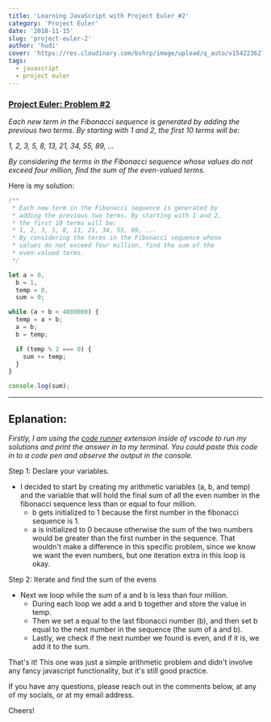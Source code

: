 ```yaml
---
title: 'Learning JavaScript with Project Euler #2'
category: 'Project Euler'
date: '2018-11-15'
slug: 'project-euler-2'
author: 'hudi'
cover: 'https://res.cloudinary.com/bshrp/image/upload/q_auto/v1542236270/bookcase-books-bookshelf-1370295_1.jpg'
tags:
  - javascript
  - project euler
---
```


### [Project Euler: Problem #2](https://projecteuler.net/problem=2)

_Each new term in the Fibonacci sequence is generated by
adding the previous two terms. By starting with 1 and 2,
the first 10 terms will be:_

_1, 2, 3, 5, 8, 13, 21, 34, 55, 89, ..._

_By considering the terms in the Fibonacci sequence whose
values do not exceed four million, find the sum of the
even-valued terms._

Here is my solution:

```javascript
/**
 * Each new term in the Fibonacci sequence is generated by
 * adding the previous two terms. By starting with 1 and 2,
 * the first 10 terms will be:
 * 1, 2, 3, 5, 8, 13, 21, 34, 55, 89, ...
 * By considering the terms in the Fibonacci sequence whose
 * values do not exceed four million, find the sum of the
 * even-valued terms.
 */

let a = 0,
  b = 1,
  temp = 0,
  sum = 0;

while (a + b < 4000000) {
  temp = a + b;
  a = b;
  b = temp;

  if (temp % 2 === 0) {
    sum += temp;
  }
}

console.log(sum);
```

---

## Eplanation:

_Firstly, I am using the [code runner](https://marketplace.visualstudio.com/items?itemName=formulahendry.code-runner) extension inside of vscode to run my solutions and print the answer in to my terminal. You could paste this code in to a code pen and observe the output in the console._

Step 1: Declare your variables.

- I decided to start by creating my arithmetic variables (a, b, and temp) and the variable that will hold the final sum of all the even number in the fibonacci sequence less than or equal to four million.
  - b gets initialized to 1 because the first number in the fibonacci sequence is 1.
  - a is initialized to 0 because otherwise the sum of the two numbers would be greater than the first number in the sequence. That wouldn't make a difference in this specific problem, since we know we want the even numbers, but one iteration extra in this loop is okay.

Step 2: Iterate and find the sum of the evens

- Next we loop while the sum of a and b is less than four million.
  - During each loop we add a and b together and store the value in temp.
  - Then we set a equal to the last fibonacci number (b), and then set b equal to the next number in the sequence (the sum of a and b).
  - Lastly, we check if the next number we found is even, and if it is, we add it to the sum.

That's it! This one was just a simple arithmetic problem and didn't involve any fancy javascript functionality, but it's still good practice.

If you have any questions, please reach out in the comments below, at any of my socials, or at my email address.

Cheers!

